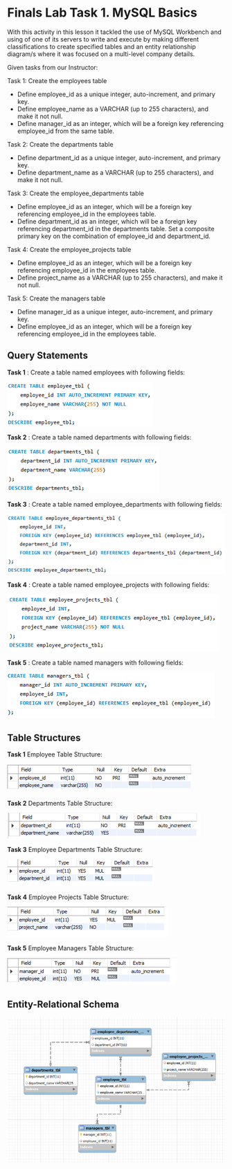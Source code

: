 # Finals Lab Task 1. MySQL Basics
With this activity in this lesson it tackled the use of MySQL Workbench and using of one of its servers to write and execute by making different classifications to create specified tables and an entity relationship diagram/s where it was focused on a multi-level company details.

Given tasks from our Instructor:

Task 1: Create the employees table
- Define employee_id as a unique integer, auto-increment, and primary key.
- Define employee_name as a VARCHAR (up to 255 characters), and make it not null.
- Define manager_id as an integer, which will be a foreign key referencing employee_id from the same table.

Task 2: Create the departments table
- Define department_id as a unique integer, auto-increment, and primary key.
- Define department_name as a VARCHAR (up to 255 characters), and make it not null.

Task 3: Create the employee_departments table
- Define employee_id as an integer, which will be a foreign key referencing employee_id in the employees table.
- Define department_id as an integer, which will be a foreign key referencing department_id in the departments table.
  Set a composite primary key on the combination of employee_id and department_id.

Task 4: Create the employee_projects table
- Define employee_id as an integer, which will be a foreign key referencing employee_id in the employees table.
- Define project_name as a VARCHAR (up to 255 characters), and make it not null.

Task 5: Create the managers table
- Define manager_id as a unique integer, auto-increment, and primary key.
- Define employee_id as an integer, which will be a foreign key referencing employee_id in the employees table.

## Query Statements
**Task 1** : Create a table named employees with following fields:

![**Task 1**](Images/employee_table.png)

**Task 2** : Create a table named departments with following fields:

![**Task 2**](Images/department_table.png)

**Task 3** : Create a table named employee_departments with following fields:

![**Task 3**](Images/employee_dep_table.png)

**Task 4** : Create a table named employee_projects with following fields:

![**Task 4**](Images/employee_proj_table.png)

**Task 5** : Create a table named managers with following fields:

![**Task 5**](Images/managers_table.png)

## Table Structures
**Task 1** Employee Table Structure:

![**Task 1**](Images/employee_tstructure.png)

**Task 2** Departments Table Structure:

![**Task 2**](Images/department_tstructure.png)

**Task 3** Employee Departments Table Structure:

![**Task 3**](Images/employee_dep_tstructure.png)


**Task 4** Employee Projects Table Structure:

![**Task 4**](Images/employee_proj_tstructure.png)

**Task 5** Employee Managers Table Structure:

![**Task 5**](Images/managers_tstructure.png)

## Entity-Relational Schema
![](Images/labtask1_EERD.png)
